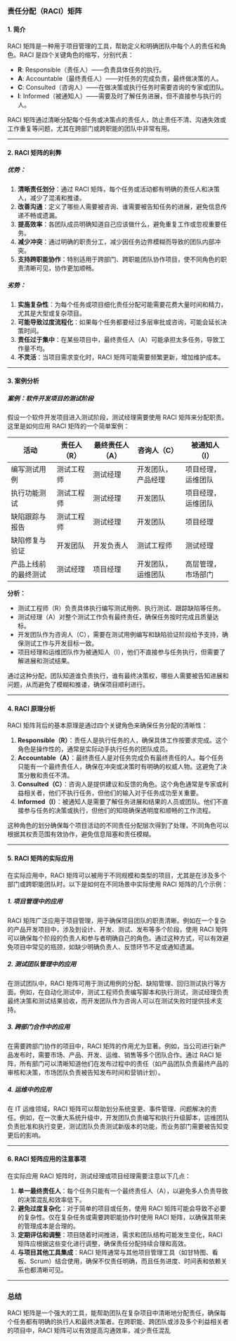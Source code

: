 ### 责任分配（RACI）矩阵

#### 1. **简介**

RACI 矩阵是一种用于项目管理的工具，帮助定义和明确团队中每个人的责任和角色。RACI 是四个关键角色的缩写，分别代表：

- **R**: Responsible（责任人）——负责具体任务的执行。
- **A**: Accountable（最终责任人）——对任务的完成负责，最终做决策的人。
- **C**: Consulted（咨询人）——在做决策或执行任务时需要咨询的专家或团队。
- **I**: Informed（被通知人）——需要及时了解任务进展，但不直接参与执行的人。

RACI 矩阵通过清晰分配每个任务或决策点的责任人，防止责任不清、沟通失效或工作重复等问题，尤其在跨部门或跨职能的团队中非常有用。

------

#### 2. **RACI 矩阵的利弊**

##### **优势：**

1. **清晰责任划分**：通过 RACI 矩阵，每个任务或活动都有明确的责任人和决策人，减少了混淆和推诿。
2. **改善沟通**：定义了哪些人需要被咨询、谁需要被告知任务的进展，避免信息传递不畅或遗漏。
3. **提高效率**：各团队成员明确知道自己应该做什么，避免重复工作或忽视重要任务。
4. **减少冲突**：通过明确的职责分工，减少因任务边界模糊而导致的团队内部冲突。
5. **支持跨职能协作**：特别适用于跨部门、跨职能团队协作项目，使不同角色的职责清晰可见，协作更加顺畅。

##### **劣势：**

1. **实施复杂性**：为每个任务或项目细化责任分配可能需要花费大量时间和精力，尤其是大型或复杂项目。
2. **可能导致过度流程化**：如果每个任务都要经过多层审批或咨询，可能会延长决策时间。
3. **责任过于集中**：在某些项目中，最终责任人（A）可能承担太多任务，导致工作量不均。
4. **不灵活**：当项目需求变化时，RACI 矩阵可能需要频繁更新，增加维护成本。

------

#### 3. **案例分析**

##### **案例：软件开发项目的测试阶段**

假设一个软件开发项目进入测试阶段，测试经理需要使用 RACI 矩阵来分配职责。这里是如何应用 RACI 矩阵的一个简单案例：

| 活动                 | 责任人（R） | 最终责任人（A） | 咨询人（C）        | 被通知人（I）      |
| -------------------- | ----------- | --------------- | ------------------ | ------------------ |
| 编写测试用例         | 测试工程师  | 测试经理        | 开发团队，产品经理 | 项目经理，运维团队 |
| 执行功能测试         | 测试工程师  | 测试经理        | 开发团队           | 项目经理，运维团队 |
| 缺陷跟踪与报告       | 测试工程师  | 测试经理        | 开发团队           | 项目经理           |
| 缺陷修复与验证       | 开发团队    | 开发负责人      | 测试工程师         | 测试经理           |
| 产品上线前的最终测试 | 测试经理    | 项目经理        | 开发团队，运维团队 | 高层管理，市场部门 |

**分析：**

- 测试工程师（R）负责具体执行编写测试用例、执行测试、跟踪缺陷等任务。
- 测试经理（A）对整个测试工作负有最终责任，确保任务按时完成且质量达标。
- 开发团队作为咨询人（C），需要在测试用例编写和缺陷验证阶段给予支持，确保测试工作与开发目标一致。
- 项目经理和运维团队作为被通知人（I），他们不直接参与任务执行，但需要了解进展和测试结果。

通过这种分配，团队知道谁负责执行，谁有最终决策权，哪些人需要被告知进展和问题，从而避免了模糊和推诿，确保项目顺利进行。

------

#### 4. **RACI 原理分析**

RACI 矩阵背后的基本原理是通过四个关键角色来确保任务分配的清晰性：

1. **Responsible（R）**：责任人是执行任务的人，确保具体工作按要求完成。这个角色是操作性的，通常是实际动手执行任务的团队成员。
2. **Accountable（A）**：最终责任人是对任务完成负有最终责任的人。每个任务只能有一个最终责任人，确保在冲突或决策时有明确的权威人物。这避免了决策分散和责任不清。
3. **Consulted（C）**：咨询人是提供建议和反馈的角色。这个角色通常是专家或利益相关者，他们不执行任务，但他们的输入对于任务成功至关重要。
4. **Informed（I）**：被通知人是需要了解任务进展和结果的人员或团队。他们不直接参与任务的决策或执行，但他们的知晓确保透明度和顺畅的工作流程。

这种角色的划分确保每个项目活动的不同责任分配层次得到了处理，不同角色可以根据其权责范围有效协作，避免信息阻塞和责任模糊。

------

#### 5. **RACI 矩阵的实际应用**

在实际应用中，RACI 矩阵可以被用于不同规模和类型的项目，尤其是在涉及多个部门或跨职能团队时。以下是如何在不同场景中实际使用 RACI 矩阵的几个示例：

##### **1. 项目管理中的应用**

RACI 矩阵广泛应用于项目管理，用于确保项目团队的职责清晰。例如在一个复杂的产品开发项目中，涉及到设计、开发、测试、发布等多个阶段，使用 RACI 矩阵可以确保每个阶段的负责人和参与者明确自己的角色。通过这种方式，可以有效避免项目中常见的瓶颈，如缺少明确负责人、反馈环节不足或通知遗漏。

##### **2. 测试团队管理中的应用**

在测试团队中，RACI 矩阵可用于测试用例的分配、缺陷管理、回归测试执行等方面。例如，在自动化测试中，测试工程师负责编写脚本和执行测试，测试经理负责最终决策和测试结果验收，而开发团队作为咨询人可以在测试失败时提供技术支持。

##### **3. 跨部门合作中的应用**

在需要跨部门协作的项目中，RACI 矩阵的作用尤为显著。例如，当公司进行新产品发布时，需要市场、产品、开发、运维、销售等多个团队合作。通过 RACI 矩阵，所有部门可以清晰知道他们在发布过程中的责任（如产品团队负责最终产品的审核和决策，市场团队负责被告知发布时间和营销计划）。

##### **4. 运维中的应用**

在 IT 运维领域，RACI 矩阵可以帮助划分系统变更、事件管理、问题解决的责任。例如，在一次重大系统升级中，开发团队负责编写和执行升级脚本，运维团队负责批准和执行变更，测试团队负责测试新版本的功能，而业务部门需要被告知变更后的影响。

------

#### 6. **RACI 矩阵应用的注意事项**

在实际应用 RACI 矩阵时，测试经理或项目经理需要注意以下几点：

1. **单一最终责任人**：每个任务只能有一个最终责任人（A），以避免多人负责导致的决策混乱和效率低下。
2. **避免过度复杂化**：对于简单的项目或任务，使用 RACI 矩阵可能会导致不必要的复杂性。仅在复杂任务或需要跨职能协作时使用 RACI 矩阵，以确保其带来的管理成本是合理的。
3. **定期评估和调整**：项目随着时间推进，需求和团队结构可能发生变化，RACI 矩阵应根据这些变化进行调整，确保责任分配持续合理和高效。
4. **与项目其他工具集成**：RACI 矩阵通常与其他项目管理工具（如甘特图、看板、Scrum）结合使用，确保不仅责任明确，而且任务进度、时间表和依赖关系也都清晰可见。

------

### 总结

RACI 矩阵是一个强大的工具，能帮助团队在复杂项目中清晰地分配责任，确保每个任务都有明确的执行人和最终决策者。在跨职能、跨团队或涉及多个利益相关者的项目中，RACI 矩阵可以有效提高沟通效率，减少责任混乱